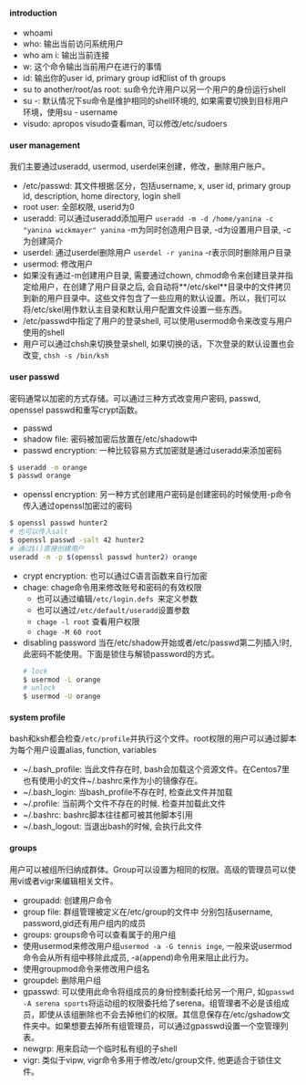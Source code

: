 #### introduction 
- whoami
- who: 输出当前访问系统用户
- who am i: 输出当前连接
- w: 这个命令输出当前用户在进行的事情
- id: 输出你的user id, primary group id和list of th groups
- su to another/root/as root: su命令允许用户以另一个用户的身份运行shell
- su -: 默认情况下su命令是维护相同的shell环境的, 如果需要切换到目标用户环境，使用su - username
- visudo: apropos visudo查看man, 可以修改/etc/sudoers


#### user management
我们主要通过useradd, usermod, userdel来创建，修改，删除用户账户。
- /etc/passwd: 其文件根据:区分，包括username, x, user id, primary group id, description, home directory, login shell
- root user: 全部权限, userid为0
- useradd: 可以通过useradd添加用户 `useradd -m -d /home/yanina -c "yanina wickmayer" yanina` -m为同时创造用户目录, -d为设置用户目录, -c为创建简介
- userdel: 通过userdel删除用户 `userdel -r yanina` -r表示同时删除用户目录
- usermod: 修改用户
- 如果没有通过-m创建用户目录, 需要通过chown, chmod命令来创建目录并指定给用户，在创建了用户目录之后, 会自动将**/etc/skel**目录中的文件拷贝到新的用户目录中。这些文件包含了一些应用的默认设置。所以，我们可以将/etc/skel用作默认主目录和默认用户配置文件设置一些东西。
- /etc/passwd中指定了用户的登录shell, 可以使用usermod命令来改变与用户使用的shell
- 用户可以通过chsh来切换登录shell, 如果切换的话，下次登录的默认设置也会改变, `chsh -s /bin/ksh`

#### user passwd
密码通常以加密的方式存储。可以通过三种方式改变用户密码, passwd, openssel passwd和重写crypt函数。
- passwd
- shadow file: 密码被加密后放置在/etc/shadow中
- passwd encryption: 一种比较容易方式加密就是通过useradd来添加密码
```bash
$ useradd -m orange
$ passwd orange
```
- openssl encryption: 另一种方式创建用户密码是创建密码的时候使用-p命令传入通过openssl加密过的密码
```bash
$ openssl passwd hunter2
# 也可以传入salt
$ openssl passwd -salt 42 hunter2 
# 通过$()直接创建用户
useradd -m -p $(openssl passwd hunter2) orange
```
- crypt encryption: 也可以通过C语言函数来自行加密
- chage: chage命令用来修改账号和密码的有效权限
     - 也可以通过编辑`/etc/login.defs `来定义参数
     - 也可以通过`/etc/default/useradd`设置参数
     - `chage -l root` 查看用户权限
     - `chage -M 60 root`
- disabling password
    当在/etc/shadow开始或者/etc/passwd第二列插入!时, 此密码不能使用。下面是锁住与解锁password的方式。
    ```bash
    # lock
    $ usermod -L orange
    # unlock
    $ usermod -U orange
    ```

#### system profile
bash和ksh都会检查`/etc/profile`并执行这个文件。root权限的用户可以通过脚本为每个用户设置alias, function, variables

- ~/.bash_profile: 当此文件存在时, bash会加载这个资源文件。在Centos7里也有使用小的文件~/.bashrc来作为小的镜像存在。
- ~/.bash_login: 当bash_profile不存在时, 检查此文件并加载
- ~/.profile: 当前两个文件不存在的时候. 检查并加载此文件
- ~/.bashrc: bashrc脚本往往都可被其他脚本引用
- ~/.bash_logout: 当退出bash的时候, 会执行此文件

#### groups
用户可以被组所归纳成群体。Group可以设置为相同的权限。高级的管理员可以使用vi或者vigr来编辑相关文件。
- groupadd: 创建用户命令
- group file: 群组管理被定义在/etc/group的文件中 分别包括username, password,gid还有用户组内的成员
- groups: groups命令可以查看属于的用户组
- 使用usermod来修改用户组`usermod -a -G tennis inge`, 一般来说usermod命令会从所有组中移除此成员, -a(append)命令用来阻止此行为。
- 使用groupmod命令来修改用户组名
- groupdel: 删除用户组
- gpasswd: 可以使用此命令将组成员的身份控制委托给另一个用户, 如`gpasswd -A serena sports`将运动组的权限委托给了serena。组管理者不必是该组成员，即使从该组删除也不会去掉他们的权限。其信息保存在/etc/gshadow文件夹中。如果想要去掉所有组管理员，可以通过gpasswd设置一个空管理列表。
- newgrp: 用来启动一个临时私有组的子shell
- vigr: 类似于vipw, vigr命令多用于修改/etc/group文件, 他更适合于锁住文件。
